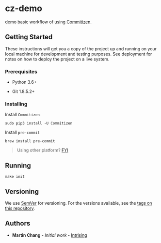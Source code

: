 # cz-demo

demo basic workflow of using [Commitizen](https://commitizen-tools.github.io/commitizen/).

## Getting Started

These instructions will get you a copy of the project up and running on your local machine for development and testing purposes. See deployment for notes on how to deploy the project on a live system.

### Prerequisites

- Python 3.6+

- Git 1.8.5.2+

### Installing

Install `Commitizen`

```shell
sudo pip3 install -U Commitizen
```

Install `pre-commit`

```shell
brew install pre-commit
```

> Using other platform? [FYI](https://pre-commit.com/#installation)

## Running

```shell
make init
```

## Versioning

We use [SemVer](http://semver.org/) for versioning. For the versions available, see the [tags on this repository](https://github.com/your/project/tags). 

## Authors

- **Martin Chang** - *Initial work* - [Intrising](https://github.com/MartinChangCF)
